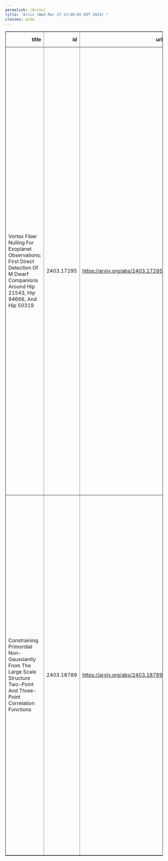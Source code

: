 ```yaml
---
permalink: /Arxiv/
title: "Arxiv (Wed Mar 27 23:00:05 EDT 2024) "
classes: wide
---
```

<table border="1" class="dataframe">
  <thead>
    <tr style="text-align: right;">
      <th>title</th>
      <th>id</th>
      <th>url</th>
      <th>authors</th>
      <th>Local Authors</th>
    </tr>
  </thead>
  <tbody>
    <tr>
      <td>Vortex Fiber Nulling For Exoplanet Observations: First Direct Detection   Of M Dwarf Companions Around Hip 21543, Hip 94666, And Hip 50319</td>
      <td>2403.17295</td>
      <td><a href="https://arxiv.org/abs/2403.17295" target="_blank">https://arxiv.org/abs/2403.17295</a></td>
      <td>Daniel Echeverri, Jerry W. Xuan, John D. Monnier, Jacques-Robert Delorme, Jason J. Wang, Nemanja Jovanovic, Katelyn Horstman, Garreth Ruane, Bertrand Mennesson, Eugene Serabyn, Dimitri Mawet, J. Kent Wallace, Sofia Hillman, Ashley Baker, Randall Bartos, Benjamin Calvin, Sylvain Cetre, Greg Doppmann, Luke Finnerty, Michael P. Fitzgerald, Chih-Chun Hsu, Joshua Liberman, Ronald Lopez, Maxwell Millar-Blanchaer, Evan Morris, Jacklyn Pezzato, Jean-Baptiste Ruffio, Ben Sappey, Tobias Schofield, Andrew J. Skemer, Ji Wang, Yinzi Xin, Narsireddy Anugu, Sorabh Chhabra, Noura Ibrahim, Stefan Kraus, Gail H. Schaefer, Cyprien Lanthermann</td>
      <td>Ji Wang</td>
    </tr>
    <tr>
      <td>Constraining Primordial Non-Gaussianity From The Large Scale Structure   Two-Point And Three-Point Correlation Functions</td>
      <td>2403.18789</td>
      <td><a href="https://arxiv.org/abs/2403.18789" target="_blank">https://arxiv.org/abs/2403.18789</a></td>
      <td>Z. Brown, R. Demina, A. G. Adame, S. Avila, E. Chaussidon, S. Yuan, V. Gonzalez-Perez, J. García-Bellido, J. Aguilar, S. Ahlen, R. Blum, D. Brooks, T. Claybaugh, S. Cole, A. De La Macorra, B. Dey, P. Doel, K. Fanning, J. E. Forero-Romero, E. Gaztañaga, S. Gontcho A Gontcho, K. Honscheid, C. Howlett, S. Juneau, R. Kehoe, T. Kisner, M. Landriau, L. Le Guillou, M. Manera, R. Miquel, E. Mueller, A. Muñoz-Gutièrrez, A. D. Myers, J. Nie, G. Niz, N. Palanque-Delabrouille, C. Poppett, M. Rezaie, G. Rossi, E. Sanchez, E. Schlafly, D. Schlegel, M. Schubnell, J. H. Silber, D. Sprayberry, G. Tarlé, M. Vargas-Magaña, B. A. Weaver, Z. Zhou, H. Zou</td>
      <td>Kevin Fanning, Klaus Honscheid</td>
    </tr>
  </tbody>
</table>